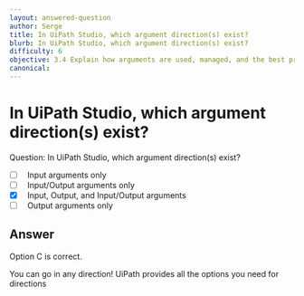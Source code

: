 ```yaml
---
layout: answered-question
author: Serge
title: In UiPath Studio, which argument direction(s) exist?
blurb: In UiPath Studio, which argument direction(s) exist?
difficulty: 6
objective: 3.4 Explain how arguments are used, managed, and the best practice for using the argument direction in the UiPath Studio Arguments panel
canonical: 
---
```


<h1>In UiPath Studio, which argument direction(s) exist?</h1>

Question:  In UiPath Studio, which argument direction(s) exist?

 - [ ] &nbsp;  Input arguments only
 - [ ] &nbsp;  Input/Output arguments only
 - [X] &nbsp;  Input, Output, and Input/Output arguments
 - [ ] &nbsp;  Output arguments only

## Answer

Option C is correct.

You can go in any direction!  UiPath provides all the options you need for directions


